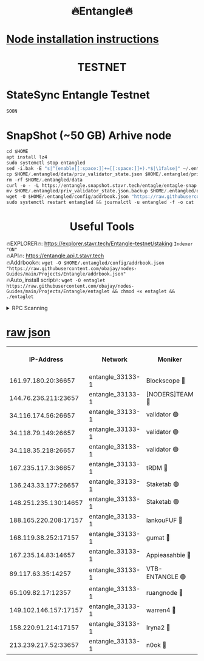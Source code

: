 <h1 align="center"> 🔥Entangle🔥</h1>

[Node installation instructions](https://github.com/obajay/nodes-Guides/tree/main/Projects/Entangle)
=

<h1 align="center"> TESTNET</h1>

# StateSync Entangle Testnet
```python
SOON
```
# SnapShot (~50 GB) Arhive node
```python
cd $HOME
apt install lz4
sudo systemctl stop entangled
sed -i.bak -E "s|^(enable[[:space:]]+=[[:space:]]+).*$|\1false|" ~/.entangled/config/config.toml
cp $HOME/.entangled/data/priv_validator_state.json $HOME/.entangled/priv_validator_state.json.backup
rm -rf $HOME/.entangled/data
curl -o - -L https://entangle.snapshot.stavr.tech/entagle/entagle-snap.tar.lz4 | lz4 -c -d - | tar -x -C $HOME/.entangled --strip-components 2
mv $HOME/.entangled/priv_validator_state.json.backup $HOME/.entangled/data/priv_validator_state.json
wget -O $HOME/.entangled/config/addrbook.json "https://raw.githubusercontent.com/obajay/nodes-Guides/main/Projects/Entangle/addrbook.json"
sudo systemctl restart entangled && journalctl -u entangled -f -o cat
```
 <h1 align="center"> Useful Tools</h1>
 
🔥EXPLORER🔥: https://explorer.stavr.tech/Entangle-testnet/staking        `Indexer "ON"` \
🔥API🔥:      https://entangle.api.t.stavr.tech \
🔥Addrbook🔥: ```wget -O $HOME/.entangled/config/addrbook.json "https://raw.githubusercontent.com/obajay/nodes-Guides/main/Projects/Entangle/addrbook.json"``` \
🔥Auto_install script🔥:  `wget -O entaglet https://raw.githubusercontent.com/obajay/nodes-Guides/main/Projects/Entangle/entaglet && chmod +x entaglet && ./entaglet`


<details>
<summary>RPC Scanning</summary>

<h2 align="center"> We scan nodes in real time every 4 hours. And we provide the final result of RPC endpoints.
We cannot influence the operation of these nodes in any way. </h2>


```python
If Voting Power is higher than 0 --> then the Node is a validator of the network and may be subject to attack and be a potential threat to the chain.
```
```python
We marked such validators with a red symbol
```

</details>

[raw json](https://rpc-check.entangt.stavr.tech/entangt/rpc-entangt-result.json)
=


<table><tr><th>IP-Address</th><th>Network</th><th>Moniker</th><th>Latest Block Height</th><th>Earliest Block Height</th><th>Catching Up</th><th>Tx Index</th><th>Voting Power</th><th>Scan Time</th></tr><tr><td>161.97.180.20:36657</td><td>entangle_33133-1</td><td>Blockscope 🔴</td><td>1712682</td><td>1</td><td>False</td><td>off</td><td>259586473635098</td><td>2024-01-16T11:34:21.357925889UTC</td></tr><tr><td>144.76.236.211:23657</td><td>entangle_33133-1</td><td>[NODERS]TEAM 🔴</td><td>1712685</td><td>1</td><td>False</td><td>off</td><td>47049700500000000</td><td>2024-01-16T11:34:33.455187746UTC</td></tr><tr><td>34.116.174.56:26657</td><td>entangle_33133-1</td><td>validator 🟢</td><td>1712687</td><td>1</td><td>False</td><td>on</td><td>0</td><td>2024-01-16T11:34:40.298217977UTC</td></tr><tr><td>34.118.79.149:26657</td><td>entangle_33133-1</td><td>validator 🟢</td><td>1712687</td><td>1</td><td>False</td><td>on</td><td>0</td><td>2024-01-16T11:34:40.879790417UTC</td></tr><tr><td>34.118.35.218:26657</td><td>entangle_33133-1</td><td>validator 🟢</td><td>1712688</td><td>1</td><td>False</td><td>on</td><td>0</td><td>2024-01-16T11:34:41.946947628UTC</td></tr><tr><td>167.235.117.3:36657</td><td>entangle_33133-1</td><td>tRDM 🔴</td><td>1712688</td><td>1</td><td>False</td><td>on</td><td>156936948832723</td><td>2024-01-16T11:34:42.298267273UTC</td></tr><tr><td>136.243.33.177:26657</td><td>entangle_33133-1</td><td>Staketab 🟢</td><td>1712686</td><td>660001</td><td>False</td><td>on</td><td>0</td><td>2024-01-16T11:34:35.840176811UTC</td></tr><tr><td>148.251.235.130:14657</td><td>entangle_33133-1</td><td>Staketab 🟢</td><td>1712682</td><td>660801</td><td>False</td><td>on</td><td>0</td><td>2024-01-16T11:34:21.079324194UTC</td></tr><tr><td>188.165.220.208:17157</td><td>entangle_33133-1</td><td>lankouFUF 🔴</td><td>1712683</td><td>725001</td><td>False</td><td>on</td><td>180899900000002</td><td>2024-01-16T11:34:26.292786832UTC</td></tr><tr><td>168.119.38.252:17157</td><td>entangle_33133-1</td><td>gumat 🔴</td><td>1712683</td><td>962001</td><td>False</td><td>on</td><td>314013548351851</td><td>2024-01-16T11:34:26.009816539UTC</td></tr><tr><td>167.235.14.83:14657</td><td>entangle_33133-1</td><td>Appieasahbie 🔴</td><td>1712687</td><td>1076001</td><td>False</td><td>on</td><td>44568809900999996</td><td>2024-01-16T11:34:41.463332007UTC</td></tr><tr><td>89.117.63.35:14257</td><td>entangle_33133-1</td><td>VTB-ENTANGLE 🟢</td><td>1712684</td><td>1162001</td><td>False</td><td>off</td><td>0</td><td>2024-01-16T11:34:30.824418566UTC</td></tr><tr><td>65.109.82.17:12357</td><td>entangle_33133-1</td><td>ruangnode 🔴</td><td>1712682</td><td>1312001</td><td>False</td><td>off</td><td>320450335362747</td><td>2024-01-16T11:34:21.704249721UTC</td></tr><tr><td>149.102.146.157:17157</td><td>entangle_33133-1</td><td>warren4 🔴</td><td>1712685</td><td>1436001</td><td>False</td><td>on</td><td>454417023854259</td><td>2024-01-16T11:34:33.203609362UTC</td></tr><tr><td>158.220.91.214:17157</td><td>entangle_33133-1</td><td>Iryna2 🔴</td><td>1712687</td><td>1440001</td><td>False</td><td>on</td><td>278277208343724</td><td>2024-01-16T11:34:41.196512533UTC</td></tr><tr><td>213.239.217.52:33657</td><td>entangle_33133-1</td><td>n0ok 🔴</td><td>1712687</td><td>1612687</td><td>False</td><td>off</td><td>46574292273662988</td><td>2024-01-16T11:34:40.533692570UTC</td></tr></table>
